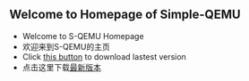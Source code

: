 ## Welcome to Homepage of Simple-QEMU
 - Welcome to S-QEMU Homepage 
 - 欢迎来到S-QEMU的主页
 - Click [this button](https://github.com/Reiz-L/Simple-QEMU/releases/tag/Ver210403) to download lastest version
 - 点击这里下载[最新版本](https://github.com/Reiz-L/Simple-QEMU/releases/tag/Ver210403)
